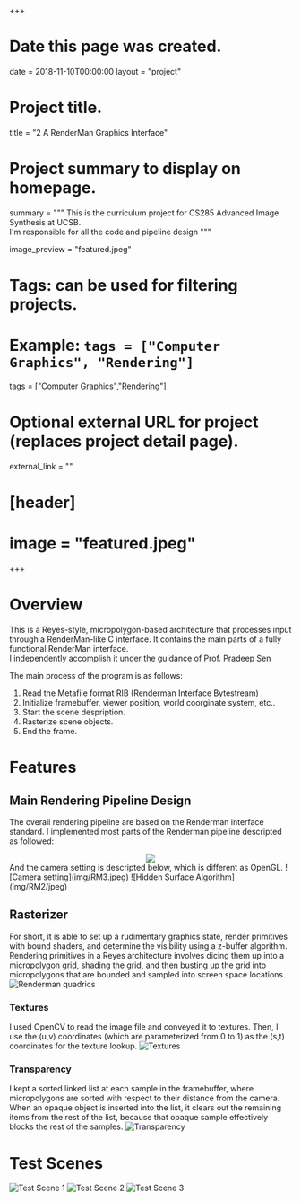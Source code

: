 +++
# Date this page was created.
date = 2018-11-10T00:00:00
layout = "project"

# Project title.
title = "2 A RenderMan Graphics Interface"

# Project summary to display on homepage.
summary = """
 This is the curriculum project for CS285 Advanced Image Synthesis at UCSB.<br>
 I'm responsible for all the code and pipeline design
 """
 
image_preview = "featured.jpeg"

# Tags: can be used for filtering projects.
# Example: `tags = ["Computer Graphics", "Rendering"]`
tags = ["Computer Graphics","Rendering"]

# Optional external URL for project (replaces project detail page).
external_link = ""

# [header]
# image = "featured.jpeg"

+++

# Overview
This is a Reyes-style, micropolygon-based architecture that processes input through a RenderMan-like C interface. It contains the main parts of a fully functional RenderMan interface.  <br>
I independently accomplish it under the guidance of Prof. Pradeep Sen <br>

The main process of the program is as follows: <br>
1. Read the Metafile format RIB (Renderman Interface Bytestream) . <br>
2. Initialize framebuffer, viewer position, world coorginate system, etc..<br>
3. Start the scene despription.
4. Rasterize scene objects.
5. End the frame.

# Features
## Main Rendering Pipeline Design
The overall rendering pipeline are based on the Renderman interface standard. I implemented most parts of the Renderman pipeline descripted as followed:
<div style="text-align: center">
<img src="img/RM1.jpg"/>
</div>
And the camera setting is descripted below, which is different as OpenGL.
![Camera setting](img/RM3.jpeg)
![Hidden Surface Algorithm](img/RM2/jpeg)

## Rasterizer
For short, it is able to set up a rudimentary graphics state, render primitives with bound shaders, and determine the visibility using a z-buffer algorithm. Rendering primitives in a Reyes architecture involves dicing them up into a micropolygon grid, shading the grid, and then busting up the grid into micropolygons that are bounded and sampled into screen space locations. 
![Renderman quadrics](img/RM5.jpg)
### Textures
I used OpenCV to read the image file and conveyed it to textures. Then, I use the (u,v) coordinates (which are parameterized from 0 to 1) as the (s,t) coordinates for the texture lookup.
![Textures](img/feature.jpg)
### Transparency
I kept a sorted linked list at each sample in the framebuffer, where micropolygons are sorted with respect to their distance from the camera. When an opaque object is inserted into the list, it clears out the remaining items from the rest of the list, because that opaque sample effectively blocks the rest of the samples. 
![Transparency](img/RM4.png)

# Test Scenes

![Test Scene 1](img/RM6.jpg)
![Test Scene 2](img/RM7.jpg)
![Test Scene 3](img/feature.jpg)



